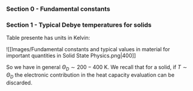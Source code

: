 ### Section 0 - Fundamental constants

### Section 1 - Typical Debye temperatures for solids

Table presente has units in Kelvin:

![[Images/Fundamental constants and typical values in material for important quantities in Solid State Physics.png|400]]

So we have in general $\Theta_D \sim 200-400\ \text{K}$. We recall that for a solid, if $T \sim \Theta_D$ the electronic contribution in the heat capacity evaluation can be discarded.

